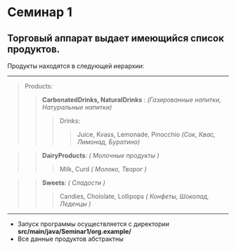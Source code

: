 #  Семинар 1
## Торговый аппарат выдает имеющийся список продуктов.

Продукты находятся в следующей иерархии:
___
> Products:
>> **CarbonatedDrinks, NaturalDrinks** : _(Газированные напитки, Натуральные напитки)_
>>> Drinks:
>>>> Juice, Kvass, Lemonade, Pinocchio _(Сок, Квас, Лимонад, Буратино)_

>> **DairyProducts**: _( Молочные продукты )_
>>> Milk, Curd _( Молоко, Творог )_

>> **Sweets**: _( Сладости )_
>>> Candies, Chololate, Lollipops _( Конфеты, Шоколад, Леденцы )_
---
* Запуск программы осуществляется с директории    **src/main/java/Seminar1/org.example/** 
* Все данные продуктов абстрактны
